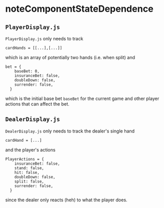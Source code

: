 # noteComponentStateDependence

## `PlayerDisplay.js`

`PlayerDisplay.js` only needs to track

```
cardHands = [[...],[...]]
```

which is an array of potentially two hands (i.e. when split) and

```
bet = {
    baseBet: 0,
    insuranceBet: false,
    doubleDown: false,
    surrender: false,
  }
```

which is the initial base bet `baseBet` for the current game and other player actions that can affect the bet.

## `DealerDisplay.js`

`DealerDisplay.js` only needs to track the dealer's single hand

```
cardHand = [...]
```

and the player's actions

```
PlayerActions = {
    insuranceBet: false,
    stand: false,
    hit: false,
    doubleDown: false,
    split: false,
    surrender: false,
  }
```

since the dealer only reacts (heh) to what the player does.
